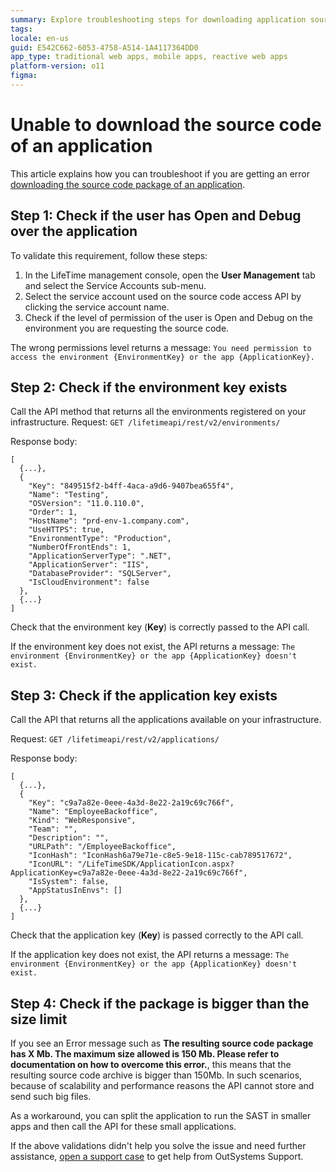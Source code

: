 ```yaml
---
summary: Explore troubleshooting steps for downloading application source code in OutSystems 11 (O11).
tags: 
locale: en-us
guid: E542C662-6053-4758-A514-1A4117364DD0
app_type: traditional web apps, mobile apps, reactive web apps
platform-version: o11
figma: 
---
```


# Unable to download the source code of an application

This article explains how you can troubleshoot if you are getting an error [downloading the source code package of an application](api-request-code.md).

## Step 1: Check if the user has Open and Debug over the application

To validate this requirement, follow these steps:

1. In the LifeTime management console, open the **User Management** tab and select the Service Accounts sub-menu.
1. Select the service account used on the source code access API by clicking the service account name.
1. Check if the level of permission of the user is Open and Debug on the environment you are requesting the source code.

The wrong permissions level returns a message: `You need permission to access the environment {EnvironmentKey} or the app {ApplicationKey}.`

## Step 2: Check if the environment key exists

Call the API method that returns all the environments registered on your infrastructure.
Request: `GET /lifetimeapi/rest/v2/environments/`

Response body:

```
[
  {...},
  {
    "Key": "849515f2-b4ff-4aca-a9d6-9407bea655f4",
    "Name": "Testing",
    "OSVersion": "11.0.110.0",
    "Order": 1,
    "HostName": "prd-env-1.company.com",
    "UseHTTPS": true,
    "EnvironmentType": "Production",
    "NumberOfFrontEnds": 1,
    "ApplicationServerType": ".NET",
    "ApplicationServer": "IIS",
    "DatabaseProvider": "SQLServer",
    "IsCloudEnvironment": false
  },
  {...}
]
```

Check that the environment key (**Key**) is correctly passed to the API call.

If the environment key does not exist, the API returns a message: `The environment {EnvironmentKey} or the app {ApplicationKey} doesn't exist.`

## Step 3: Check if the application key exists

Call the API that returns all the applications available on your infrastructure.

Request: `GET /lifetimeapi/rest/v2/applications/`

Response body:

```
[
  {...},
  {
    "Key": "c9a7a82e-0eee-4a3d-8e22-2a19c69c766f",
    "Name": "EmployeeBackoffice",
    "Kind": "WebResponsive",
    "Team": "",
    "Description": "",
    "URLPath": "/EmployeeBackoffice",
    "IconHash": "IconHash6a79e71e-c8e5-9e18-115c-cab789517672",
    "IconURL": "/LifeTimeSDK/ApplicationIcon.aspx?ApplicationKey=c9a7a82e-0eee-4a3d-8e22-2a19c69c766f",
    "IsSystem": false,
    "AppStatusInEnvs": []
  },
  {...}
]
```

Check that the application key (**Key**) is passed correctly to the API call.

If the application key does not exist, the API returns a message: `The environment {EnvironmentKey} or the app {ApplicationKey} doesn't exist.`

## Step 4: Check if the package is bigger than the size limit

If you see an Error message such as **The resulting source code package has X Mb. The maximum size allowed is 150 Mb. Please refer to documentation on how to overcome this error.**, this means that the resulting source code archive is bigger than 150Mb. In such scenarios, because of scalability and performance reasons the API cannot store and send such big files.

As a workaround, you can split the application to run the SAST in smaller apps and then call the API for these small applications.

If the above validations didn't help you solve the issue and need further assistance, [open a support case](https://www.outsystems.com/SupportPortal/CaseOpen/) to get help from OutSystems Support.
